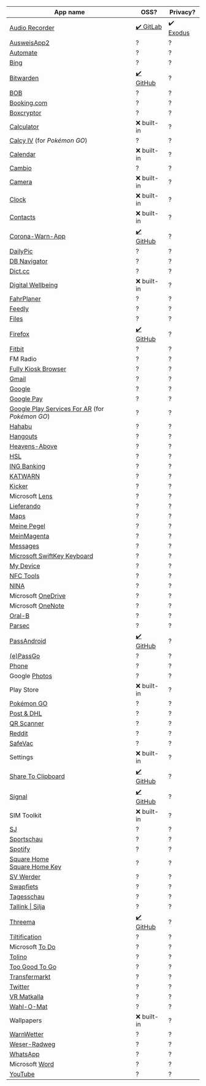 | App name | OSS? | Privacy? |
|----------|------|----------|
| [Audio Recorder](https://play.google.com/store/apps/details?id=com.github.axet.audiorecorder) | [✔️ GitLab](https://gitlab.com/axet/android-audio-recorder) | ✔️ [Exodus](https://reports.exodus-privacy.eu.org/en/reports/com.github.axet.audiorecorder/latest/) |
| [AusweisApp2](https://play.google.com/store/apps/details?id=com.governikus.ausweisapp2) | ? | ? |
| [Automate](https://play.google.com/store/apps/details?id=com.llamalab.automate) | ? | ? |
| [Bing](https://play.google.com/store/apps/details?id=com.microsoft.bing) | ? | ? |
| [Bitwarden](https://play.google.com/store/apps/details?id=com.x8bit.bitwarden) | [✔️ GitHub](https://github.com/bitwarden/mobile) | ? |
| [BOB](https://play.google.com/store/apps/details?id=com.initka.android.bobapp) | ? | ? |
| [Booking.com](https://play.google.com/store/apps/details?id=com.booking) | ? | ? | / |
| [Boxcryptor](https://play.google.com/store/apps/details?id=com.boxcryptor2.android) | ? | ? |
| [Calculator](https://play.google.com/store/apps/details?id=com.google.android.calculator) | ❌ built-in | ? |
| [Calcy IV](https://play.google.com/store/apps/details?id=tesmath.calcy) (for _Pokémon GO_) | ? | ? |
| [Calendar](https://play.google.com/store/apps/details?id=com.google.android.calendar) | ❌ built-in | ? |
| [Cambio](https://play.google.com/store/apps/details?id=de.cambio.app) | ? | ? |
| [Camera](https://play.google.com/store/apps/details?id=com.hmdglobal.app.camera) | ❌ built-in | ? | ? |
| [Clock](https://play.google.com/store/apps/details?id=com.google.android.deskclock) | ❌ built-in | ? | ? |
| [Contacts](https://play.google.com/store/apps/details?id=com.google.android.contacts) | ❌ built-in | ? | ? |
| [Corona-Warn-App](https://play.google.com/store/apps/details?id=de.rki.coronawarnapp) | [✔️ GitHub](https://github.com/corona-warn-app/cwa-app-android) | ? |
| [DailyPic](https://play.google.com/store/apps/details?id=partl.dailypic) | ? | ? |
| [DB Navigator](https://play.google.com/store/apps/details?id=de.hafas.android.db) | ? | ? |
| [Dict.cc](https://play.google.com/store/apps/details?id=cc.dict.dictcc) | ? | ? |
| [Digital Wellbeing](https://play.google.com/store/apps/details?id=com.google.android.apps.wellbeing) | ❌ built-in | ? |
| [FahrPlaner](https://play.google.com/store/apps/details?id=de.hafas.android.vbn) | ? | ? |
| [Feedly](https://play.google.com/store/apps/details?id=com.devhd.feedly) | ? | ? |
| [Files](https://play.google.com/store/apps/details?id=com.google.android.apps.nbu.files) | ? | ? |
| [Firefox](https://play.google.com/store/apps/details?id=org.mozilla.firefox) | [✔️ GitHub](https://github.com/mozilla-mobile/fenix) | ? |
| [Fitbit](https://play.google.com/store/apps/details?id=com.fitbit.FitbitMobile) | ? | ? |
| FM Radio | ? | ? |
| [Fully Kiosk Browser](https://play.google.com/store/apps/details?id=de.ozerov.fully) | ? | ? |
| [Gmail](https://play.google.com/store/apps/details?id=com.google.android.gm) | ? | ? |
| [Google](https://play.google.com/store/apps/details?id=com.google.android.googlequicksearchbox) | ? | ? |
| [Google Pay](https://play.google.com/store/apps/details?id=com.google.android.apps.walletnfcrel) | ? | ? |
| [Google Play Services For AR](https://play.google.com/store/apps/details?id=com.google.ar.core) (for _Pokémon GO_) | ? | ? |
| [Hahabu](https://play.google.com/store/apps/details?id=com.sro.hahabu) | ? | ? |
| [Hangouts](https://play.google.com/store/apps/details?id=com.google.android.talk) | ? | ? |
| [Heavens-Above](https://play.google.com/store/apps/details?id=com.heavens_above.viewer) | ? | ? |
| [HSL](https://play.google.com/store/apps/details?id=fi.hsl.app) | ? | ? |
| [ING Banking](https://play.google.com/store/apps/details?id=de.ingdiba.bankingapp) | ? | ? |
| [KATWARN](https://play.google.com/store/apps/details?id=de.combirisk.katwarn) | ? | ? |
| [Kicker](https://play.google.com/store/apps/details?id=com.netbiscuits.kicker) | ? | ? |
| Microsoft [Lens](https://play.google.com/store/apps/details?id=com.microsoft.office.officelens) | ? | ? |
| [Lieferando](https://play.google.com/store/apps/details?id=com.yopeso.lieferando) | ? | ? |
| [Maps](https://play.google.com/store/apps/details?id=com.google.android.apps.maps) | ? | ? |
| [Meine Pegel](https://play.google.com/store/apps/details?id=de.hochwasserzentralen.app) | ? | ? |
| [MeinMagenta](https://play.google.com/store/apps/details?id=de.telekom.android.customercenter) | ? | ? |
| [Messages](https://play.google.com/store/apps/details?id=com.google.android.apps.messaging) | ? | ? |
| [Microsoft SwiftKey Keyboard](https://play.google.com/store/apps/details?id=com.touchtype.swiftkey) | ? | ? |
| [My Device](https://play.google.com/store/apps/details?id=com.hmdglobal.support) | ? | ? |
| [NFC Tools](https://play.google.com/store/apps/details?id=com.wakdev.wdnfc) | ? | ? |
| [NINA](https://play.google.com/store/apps/details?id=de.materna.bbk.mobile.app) | ? | ? |
| Microsoft [OneDrive](https://play.google.com/store/apps/details?id=com.microsoft.skydrive) | ? | ? |
| Microsoft [OneNote](https://play.google.com/store/apps/details?id=com.microsoft.office.onenote) | ? | ? |
| [Oral-B](https://play.google.com/store/apps/details?id=com.pg.oralb.oralbapp) | ? | ? |
| [Parsec](https://play.google.com/store/apps/details?id=tv.parsec.client) | ? | ? |
| [PassAndroid](https://play.google.com/store/apps/details?id=org.ligi.passandroid) | [✔️ GitHub](https://github.com/ligi/PassAndroid) | ? |
| [(e)PassGo](https://play.google.com/store/apps/details?id=de.passgo.passgo) | ? | ? |
| [Phone](https://play.google.com/store/apps/details?id=com.google.android.dialer) | ? | ? |
| Google [Photos](https://play.google.com/store/apps/details?id=com.google.android.apps.photos) | ? | ? |
| Play Store | ❌ built-in | ? |
| [Pokémon GO](https://play.google.com/store/apps/details?id=com.nianticlabs.pokemongo) | ? | ? |
| [Post & DHL](https://play.google.com/store/apps/details?id=de.dhl.paket) | ? | ? |
| [QR Scanner](https://play.google.com/store/apps/details?id=com.teacapps.barcodescanner) | ? | ? |
| [Reddit](https://play.google.com/store/apps/details?id=com.reddit.frontpage) | ? | ? |
| [SafeVac](https://play.google.com/store/apps/details?id=de.pei.safevac) | ? | ? |
| Settings | ❌ built-in | ? |
| [Share To Clipboard](https://play.google.com/store/apps/details?id=com.tengu.sharetoclipboard) | [✔️ GitHub](https://github.com/tengusw/share_to_clipboard) | ? |
| [Signal](https://play.google.com/store/apps/details?id=org.thoughtcrime.securesms) | [✔️ GitHub](https://github.com/signalapp/Signal-Android) | ? |
| SIM Toolkit | ❌ built-in | ? |
| [SJ](https://play.google.com/store/apps/details?id=se.sj.android) | ? | ? |
| [Sportschau](https://play.google.com/store/apps/details?id=de.apptelligence.sportschau.android) | ? | ? |
| [Spotify](https://play.google.com/store/apps/details?id=com.spotify.music) | ? | ? |
| [Square Home](https://play.google.com/store/apps/details?id=com.ss.squarehome2)<br>[Square Home Key](https://play.google.com/store/apps/details?id=com.ss.squarehome.key) | ? | ? |
| [SV Werder](https://play.google.com/store/apps/details?id=de.werder.werderbremen) | ? | ? |
| [Swapfiets](https://play.google.com/store/apps/details?id=com.swapfiets) | ? | ? |
| [Tagesschau](https://play.google.com/store/apps/details?id=de.tagesschau) | ? | ? |
| [Tallink \| Silja](https://play.google.com/store/apps/details?id=com.tallink.mikiandroid) | ? | ? |
| [Threema](https://play.google.com/store/apps/details?id=ch.threema.app) | [✔️ GitHub](https://github.com/threema-ch/threema-android) | ? |
| [Tiltification](https://play.google.com/store/apps/details?id=de.uni_bremen.informatik.sonification_apps) | ? | ? |
| Microsoft [To Do](https://play.google.com/store/apps/details?id=com.microsoft.todos) | ? | ? |
| [Tolino](https://play.google.com/store/apps/details?id=com.mytolino.app) | ? | ? |
| [Too Good To Go](https://play.google.com/store/apps/details?id=com.app.tgtg) | ? | ? |
| [Transfermarkt](https://play.google.com/store/apps/details?id=de.transfermarkt.v2) | ? | ? |
| [Twitter](https://play.google.com/store/apps/details?id=com.twitter.android) | ? | ? |
| [VR Matkalla](https://play.google.com/store/apps/details?id=fi.vr.mobile.app) | ? | ? |
| [Wahl-O-Mat](https://play.google.com/store/apps/details?id=de.dreipc.wahlomat) | ? | ? |
| Wallpapers | ❌ built-in | ? |
| [WarnWetter](https://play.google.com/store/apps/details?id=de.dwd.warnapp) | ? | ? |
| [Weser-Radweg](https://play.google.com/store/apps/details?id=de.alpstein.weserradweg) | ? | ? |
| [WhatsApp](https://play.google.com/store/apps/details?id=com.whatsapp) | ? | ? |
| Microsoft [Word](https://play.google.com/store/apps/details?id=com.microsoft.office.word) | ? | ? |
| [YouTube](https://play.google.com/store/apps/details?id=com.google.android.youtube) | ? | ? |

